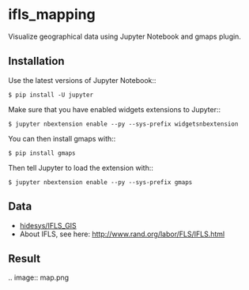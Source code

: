# ifls_mapping

Visualize geographical data using Jupyter Notebook and gmaps plugin.

## Installation
Use the latest versions of Jupyter Notebook::

    $ pip install -U jupyter

Make sure that you have enabled widgets extensions to Jupyter::

    $ jupyter nbextension enable --py --sys-prefix widgetsnbextension

You can then install gmaps with::

    $ pip install gmaps

Then tell Jupyter to load the extension with::

    $ jupyter nbextension enable --py --sys-prefix gmaps

## Data
* [hidesys/IFLS_GIS](https://github.com/hidesys/IFLS_GIS/blob/master/Indonesian_Family_Life_Survey_4_Longitude_and_Latitude.csv)
* About IFLS, see here: http://www.rand.org/labor/FLS/IFLS.html

## Result
.. image:: map.png
